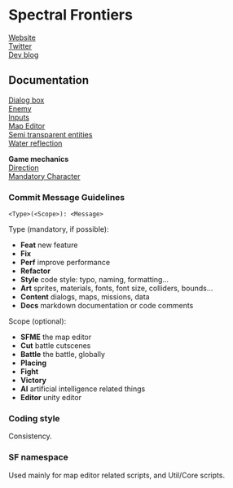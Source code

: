 # Spectral Frontiers

[Website](http://spectralfrontiers.com/)  
[Twitter](https://twitter.com/specfrontiers)  
[Dev blog](https://forums.tigsource.com/index.php?topic=64909.0)

## Documentation

[Dialog box](Documentation/DialogBox.md)  
[Enemy](Documentation/Enemy.md)  
[Inputs](Documentation/Inputs.md)  
[Map Editor](Documentation/SFMapEditor.md)  
[Semi transparent entities](Documentation/SemiTransparentEntities.md)  
[Water reflection](Documentation/WaterReflection.md)

**Game mechanics**  
   [Direction](Documentation/Direction.md)  
   [Mandatory Character](Documentation/MandatoryCharacter.md)

### Commit Message Guidelines

`<Type>(<Scope>): <Message>`

Type (mandatory, if possible):
- **Feat** new feature
- **Fix**
- **Perf** improve performance 
- **Refactor**
- **Style** code style: typo, naming, formatting...
- **Art** sprites, materials, fonts, font size, colliders, bounds...
- **Content** dialogs, maps, missions, data
- **Docs** markdown documentation or code comments

Scope (optional):
- **SFME** the map editor
- **Cut** battle cutscenes
- **Battle** the battle, globally
- **Placing**
- **Fight**
- **Victory**
- **AI** artificial intelligence related things
- **Editor** unity editor

### Coding style

Consistency.

### SF namespace

Used mainly for map editor related scripts, and Util/Core scripts.
